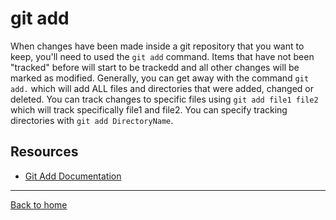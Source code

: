 # git add
When changes have been made inside a git repository that you want to keep, you'll need to used the `git add` command.
Items that have not been "tracked" before will start to be trackedd and all other changes will be marked as modified. 
Generally, you can get away with the command `git add.` which will add ALL files and directories that were added, changed or deleted. 
You can track changes to specific files using `git add file1 file2` which will track specifically file1 and file2.
You can specify tracking directories with `git add DirectoryName`. 
## Resources
- [Git Add Documentation](https://git-scm.com/docs/git-add)
---
[Back to home](../README.md)
